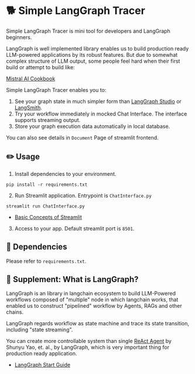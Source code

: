 # :dog2: Simple LangGraph Tracer

Simple LangGraph Tracer is mini tool for developers and LangGraph beginners.

LangGraph is well implemented library enables us to build production ready LLM-powered applications by its robust features.
But due to somewhat complex structure of LLM output, some people feel hard when their first build or attempt to build like:

[Mistral AI Cookbook](https://github.com/mistralai/cookbook/tree/main/third_party/langchain)

Simple LangGraph Tracer enables you to: 

1. See your graph state in much simpler form than [LangGraph Studio](https://studio.langchain.com/) or [LangSmith](https://www.langchain.com/langsmith).
2. Try your workflow immediately in mocked Chat Interface. The interface supports streaming output.
3. Store your graph execution data automatically in local database. 

You can also see details in `Document` Page of streamlit frontend.

## :pencil2: Usage

1. Install dependencies to your environment.

```
pip install -r requirements.txt
```

2. Run Streamlit application. Entrypoint is `ChatInterface.py`

```
streamlit run ChatInterface.py
```

- [Basic Concepts of Streamlit](https://docs.streamlit.io/get-started/fundamentals/main-concepts)

3. Access to your app. Default streamlit port is `8501`.

## :snake: Dependencies

Please refer to `requirements.txt`.

## :rocket: Supplement: What is LangGraph?

LangGraph is an library in langchain ecosystem to build LLM-Powered workflows composed of "multiple" node in which langchain works, that enabled us to construct "pipelined" workflow by Agents, RAGs and other chains.

LangGraph regards workflow as state machine and trace its state transition, including "state streaming".

You can create more controllable system than single [ReAct Agent](https://arxiv.org/abs/2210.03629) by Shunyu Yao, et. al., by LangGraph, which is very important thing for production ready application.

- [LangGraph Start Guide](https://langchain-ai.github.io/langgraph/tutorials/introduction/)
